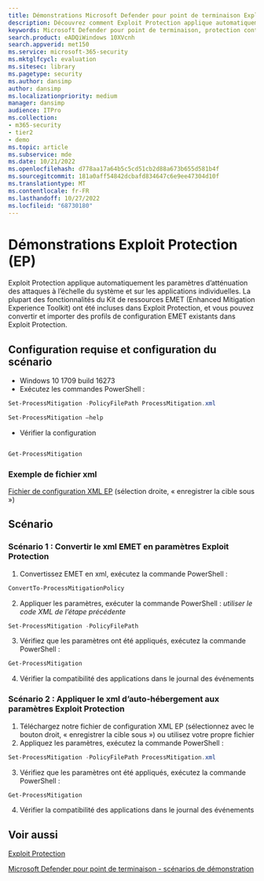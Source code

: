 ```yaml
---
title: Démonstrations Microsoft Defender pour point de terminaison Exploit protection (EP)
description: Découvrez comment Exploit Protection applique automatiquement de nombreux paramètres d’atténuation des attaques à l’échelle du système et sur des applications individuelles.
keywords: Microsoft Defender pour point de terminaison, protection contre les attaques système, EMET (Enhanced Mitigation Experience Toolkit), démonstration
search.product: eADQiWindows 10XVcnh
search.appverid: met150
ms.service: microsoft-365-security
ms.mktglfcycl: evaluation
ms.sitesec: library
ms.pagetype: security
ms.author: dansimp
author: dansimp
ms.localizationpriority: medium
manager: dansimp
audience: ITPro
ms.collection:
- m365-security
- tier2
- demo
ms.topic: article
ms.subservice: mde
ms.date: 10/21/2022
ms.openlocfilehash: d778aa17a64b5c5cd51cb2d88a673b655d581b4f
ms.sourcegitcommit: 181a0aff54842dcbafd834647c6e9ee47304d10f
ms.translationtype: MT
ms.contentlocale: fr-FR
ms.lasthandoff: 10/27/2022
ms.locfileid: "68730180"
---
```

# <a name="exploit-protection-ep-demonstrations"></a>Démonstrations Exploit Protection (EP)

Exploit Protection applique automatiquement les paramètres d’atténuation des attaques à l’échelle du système et sur les applications individuelles. La plupart des fonctionnalités du Kit de ressources EMET (Enhanced Mitigation Experience Toolkit) ont été incluses dans Exploit Protection, et vous pouvez convertir et importer des profils de configuration EMET existants dans Exploit Protection.

## <a name="scenario-requirements-and-setup"></a>Configuration requise et configuration du scénario

- Windows 10 1709 build 16273
- Exécutez les commandes PowerShell :

```powershell
Set-ProcessMitigation -PolicyFilePath ProcessMitigation.xml
```

```powershell
Set-ProcessMitigation –help
```

- Vérifier la configuration

```powershell

Get-ProcessMitigation
```

### <a name="sample-xml-file"></a>Exemple de fichier xml

[Fichier de configuration XML EP](https://demo.wd.microsoft.com/Content/ProcessMitigation.xml?) (sélection droite, « enregistrer la cible sous »)

## <a name="scenario"></a>Scénario

### <a name="scenario-1-convert-emet-xml-to-exploit-protection-settings"></a>Scénario 1 : Convertir le xml EMET en paramètres Exploit Protection

1. Convertissez EMET en xml, exécutez la commande PowerShell :

```powershell
ConvertTo-ProcessMitigationPolicy
```

2. Appliquer les paramètres, exécuter la commande PowerShell :  *utiliser le code XML de l’étape précédente*

```powershell
Set-ProcessMitigation -PolicyFilePath
```

3. Vérifiez que les paramètres ont été appliqués, exécutez la commande PowerShell :

```powershell
Get-ProcessMitigation
```

4. Vérifier la compatibilité des applications dans le journal des événements

### <a name="scenario-2-apply-selfhost-xml-to-exploit-protection-settings"></a>Scénario 2 : Appliquer le xml d’auto-hébergement aux paramètres Exploit Protection

1. Téléchargez notre fichier de configuration XML EP (sélectionnez avec le bouton droit, « enregistrer la cible sous ») ou utilisez votre propre fichier
2. Appliquez les paramètres, exécutez la commande PowerShell :

```powershell
Set-ProcessMitigation -PolicyFilePath ProcessMitigation.xml
```

3. Vérifiez que les paramètres ont été appliqués, exécutez la commande PowerShell :

```powershell
Get-ProcessMitigation
```

4. Vérifier la compatibilité des applications dans le journal des événements

## <a name="see-also"></a>Voir aussi

[Exploit Protection](/windows/threat-protection/windows-defender-exploit-guard/exploit-protection-exploit-guard?ocid=wd-av-demo-ep-bottom)

[Microsoft Defender pour point de terminaison - scénarios de démonstration](defender-endpoint-demonstrations.md)
